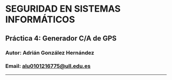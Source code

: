 # SEGURIDAD EN SISTEMAS INFORMÁTICOS
## Práctica 4: Generador C/A de GPS
### Autor: Adrián González Hernández
### Email: alu0101216775@ull.edu.es

* * *

